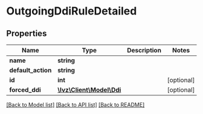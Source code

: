 # OutgoingDdiRuleDetailed

## Properties
Name | Type | Description | Notes
------------ | ------------- | ------------- | -------------
**name** | **string** |  | 
**default_action** | **string** |  | 
**id** | **int** |  | [optional] 
**forced_ddi** | [**\Ivz\Client\Model\Ddi**](Ddi.md) |  | [optional] 

[[Back to Model list]](../README.md#documentation-for-models) [[Back to API list]](../README.md#documentation-for-api-endpoints) [[Back to README]](../README.md)


